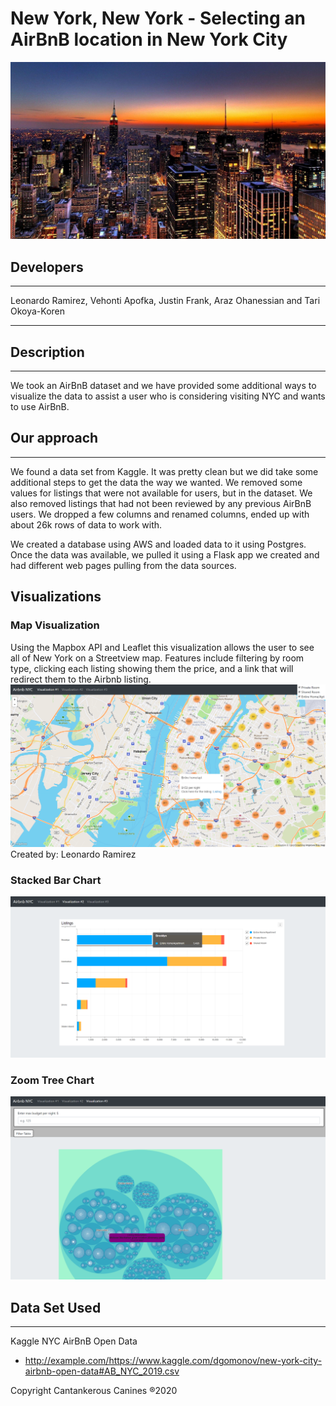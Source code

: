 # New York, New York - Selecting an AirBnB location in New York City
![NYC](ETL_Flask/Resources/Images/Jg14FgM.jpg)


## Developers
***
Leonardo Ramirez, Vehonti Apofka, Justin Frank, Araz Ohanessian and Tari Okoya-Koren
***
## Description
***
We took an AirBnB dataset and we have provided some additional ways to visualize the data to assist a user who is considering visiting NYC and wants to use AirBnB.

## Our approach
***
We found a data set from Kaggle.  It was pretty clean but we did take some additional steps to get the data the way we wanted.  We removed some values for listings that were not available for users, but in the dataset. We also removed listings that had not been reviewed by any previous AirBnB users. We dropped a few columns and renamed columns, ended up with about 26k rows of data to work with.  

We created a database using AWS and loaded data to it using Postgres.  Once the data was available, we pulled it using a Flask app we created and had different web pages pulling from the data sources.

## Visualizations

### Map Visualization
Using the Mapbox API and Leaflet this visualization allows the user to see all of New York on a Streetview map. Features include filtering by room type, clicking each listing showing them the price, and a link that will redirect them to the Airbnb listing.
![NYC](ETL_Flask/Resources/Images/map_viz.png)
Created by: Leonardo Ramirez

### Stacked Bar Chart
![NYC](ETL_Flask/Resources/Images/stacked_bar.png)

### Zoom Tree Chart
![NYC](ETL_Flask/Resources/Images/zoomTree.png)

## Data Set Used
***
Kaggle NYC AirBnB Open Data
* http://example.com/https://www.kaggle.com/dgomonov/new-york-city-airbnb-open-data#AB_NYC_2019.csv

Copyright Cantankerous Canines &reg;2020
